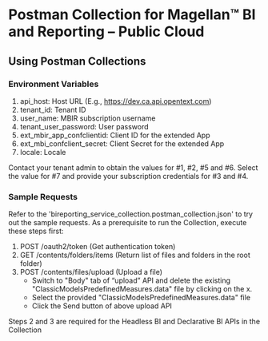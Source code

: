 # Postman Collection for Magellan™ BI and Reporting – Public Cloud
## Using Postman Collections
### Environment Variables
1. api_host: Host URL (E.g., https://dev.ca.api.opentext.com)
2. tenant_id: Tenant ID
3. user_name: MBIR subscription username
4. tenant_user_password: User password
5. ext_mbir_app_confclientid: Client ID for the extended App
6. ext_mbi_confclient_secret: Client Secret for the extended App
7. locale: Locale

Contact your tenant admin to obtain the values for #1, #2, #5 and #6. Select the value for #7 and provide your subscription credentials for #3 and #4.
### Sample Requests
Refer to the 'bireporting_service_collection.postman_collection.json' to try out the sample requests.
As a prerequisite to run the Collection, execute these steps first:
1. POST /oauth2/token (Get authentication token)
2. GET /contents/folders/items (Return list of files and folders in the root folder)
3. POST /contents/files/upload (Upload a file)
   * Switch to "Body" tab of “upload” API and delete the existing "ClassicModelsPredefinedMeasures.data" file by clicking on the x.
   * Select the provided "ClassicModelsPredefinedMeasures.data" file
   * Click the Send button of above upload API

Steps 2 and 3 are required for the Headless BI and Declarative BI APIs in the Collection